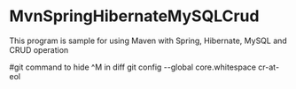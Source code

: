 # MvnSpringHibernateMySQLCrud
This program is sample for using Maven with Spring, Hibernate, MySQL and CRUD operation

#git command to hide ^M in diff
git config --global core.whitespace cr-at-eol